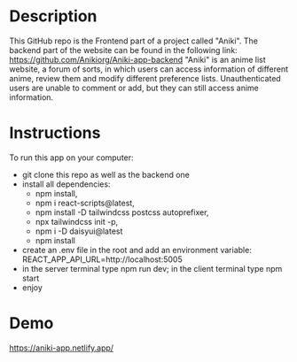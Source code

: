 # Description

This GitHub repo is the Frontend part of a project called "Aniki". The backend part of the website can be found in the following link: https://github.com/Anikiorg/Aniki-app-backend 
"Aniki" is an anime list website, a forum of sorts, in which users can access information of different anime, review them and modify different preference lists. Unauthenticated users are unable to comment or add, but they can still access anime information.

# Instructions

To run this app on your computer:
- git clone this repo as well as the backend one 
- install all dependencies:
    - npm install, 
    - npm i react-scripts@latest, 
    - npm install -D tailwindcss postcss autoprefixer,
    - npx tailwindcss init -p, 
    - npm i -D daisyui@latest
    - npm install
- create an .env file in the root and add an environment variable: REACT_APP_API_URL=http://localhost:5005 
- in the server terminal type npm run dev; in the client terminal type npm start
- enjoy

# Demo

https://aniki-app.netlify.app/ 